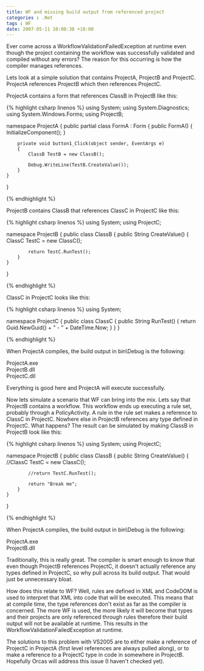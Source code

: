 ```yaml
---
title: WF and missing build output from referenced project
categories : .Net
tags : WF
date: 2007-05-11 10:08:38 +10:00
---
```


Ever come across a WorkflowValidationFailedException at runtime even though the project containing the workflow was successfully validated and compiled without any errors? The reason for this occurring is how the compiler manages references. 

Lets look at a simple solution that contains ProjectA, ProjectB and ProjectC. ProjectA references ProjectB which then references ProjectC. 

ProjectA contains a form that references ClassB in ProjectB like this:

{% highlight csharp linenos %}
using System;
using System.Diagnostics;
using System.Windows.Forms;
using ProjectB;
     
namespace ProjectA
{
    public partial class FormA : Form
    {
        public FormA()
        {
            InitializeComponent();
        }
     
        private void button1_Click(object sender, EventArgs e)
        {
            ClassB TestB = new ClassB();
     
            Debug.WriteLine(TestB.CreateValue());
        }
    }
}
    
{% endhighlight %}

ProjectB contains ClassB that references ClassC in ProjectC like this:

{% highlight csharp linenos %}
using System;
using ProjectC;
     
namespace ProjectB
{
    public class ClassB
    {
        public String CreateValue()
        {
            ClassC TestC = new ClassC();
     
            return TestC.RunTest();
        }
    }
}
    
{% endhighlight %}

ClassC in ProjectC looks like this:

{% highlight csharp linenos %}
using System;
     
namespace ProjectC
{
    public class ClassC
    {
        public String RunTest()
        {
            return Guid.NewGuid() + " - " + DateTime.Now;
        }
    }
}
    
{% endhighlight %}

When ProjectA compiles, the build output in bin\Debug is the following:

ProjectA.exe         
ProjectB.dll         
ProjectC.dll

Everything is good here and ProjectA will execute successfully.

Now lets simulate a scenario that WF can bring into the mix. Lets say that ProjectB contains a workflow. This workflow ends up executing a rule set, probably through a PolicyActivity. A rule in the rule set makes a reference to ClassC in ProjectC. Nowhere else in ProjectB references any type defined in ProjectC. What happens? The result can be simulated by making ClassB in ProjectB look like this:

{% highlight csharp linenos %}
using System;
using ProjectC;
     
namespace ProjectB
{
    public class ClassB
    {
        public String CreateValue()
        {
            //ClassC TestC = new ClassC();
     
            //return TestC.RunTest();
     
            return "Break me";
        }
    }
}
    
{% endhighlight %}

When ProjectA compiles, the build output in bin\Debug is the following:

ProjectA.exe         
ProjectB.dll

Traditionally, this is really great. The compiler is smart enough to know that even though ProjectB references ProjectC, it doesn't actually reference any types defined in ProjectC, so why pull across its build output. That would just be unnecessary bloat. 

How does this relate to WF? Well, rules are defined in XML and CodeDOM is used to interpret that XML into code that will be executed. This means that at compile time, the type references don't exist as far as the compiler is concerned. The more WF is used, the more likely it will become that types and their projects are only referenced through rules therefore their build output will not be available at runtime. This results in the WorkflowValidationFailedException at runtime.

The solutions to this problem with VS2005 are to either make a reference of ProjectC in ProjectA (first level references are always pulled along), or to make a reference to a ProjectC type in code in somewhere in ProjectB. Hopefully Orcas will address this issue (I haven't checked yet).


